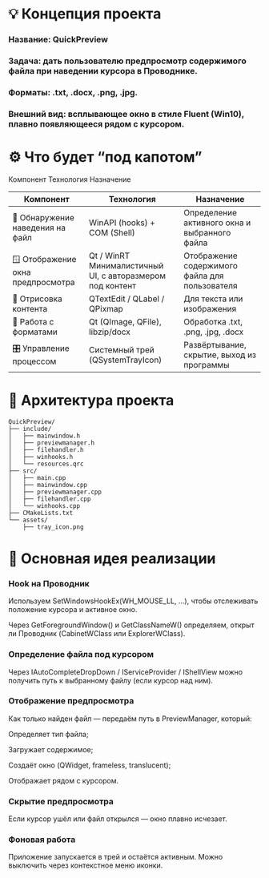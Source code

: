 # 💡 Концепция проекта

### Название: QuickPreview

### Задача: дать пользователю предпросмотр содержимого файла при наведении курсора в Проводнике.

### Форматы: .txt, .docx, .png, .jpg.

### Внешний вид: всплывающее окно в стиле Fluent (Win10), плавно появляющееся рядом с курсором.

# ⚙️ Что будет “под капотом”

Компонент	Технология	Назначение



| Компонент | Технология | Назначение |
| ----------- | ---------- | ---------- |
| 🧠 Обнаружение наведения на файл | WinAPI (hooks) + COM (Shell) | Определение активного окна и выбранного файла |
| 🪟 Отображение окна предпросмотра | Qt / WinRT	Минималистичный UI, с авторазмером под контент| Отображение содержимого файла для пользователя |
| 🧾 Отрисовка контента | QTextEdit / QLabel / QPixmap | Для текста или изображения |
| 🧰 Работа с форматами  | Qt (QImage, QFile), libzip/docx | Обработка .txt, .png, .jpg, .docx |
| 🎛 Управление процессом | Системный трей (QSystemTrayIcon) | Развёртывание, скрытие, выход из программы |





# 🧩 Архитектура проекта

```
QuickPreview/
├── include/
│   ├── mainwindow.h
│   ├── previewmanager.h
│   ├── filehandler.h
│   ├── winhooks.h
│   └── resources.qrc
├── src/
│   ├── main.cpp
│   ├── mainwindow.cpp
│   ├── previewmanager.cpp
│   ├── filehandler.cpp
│   └── winhooks.cpp
├── CMakeLists.txt
└── assets/
    ├── tray_icon.png
```
# 🧱 Основная идея реализации

### Hook на Проводник

Используем SetWindowsHookEx(WH_MOUSE_LL, ...), чтобы отслеживать положение курсора и активное окно.

Через GetForegroundWindow() и GetClassNameW() определяем, открыт ли Проводник (CabinetWClass или ExplorerWClass).

### Определение файла под курсором

Через IAutoCompleteDropDown / IServiceProvider / IShellView можно получить путь к выбранному файлу (если курсор над ним).

### Отображение предпросмотра

Как только найден файл — передаём путь в PreviewManager, который:

Определяет тип файла;

Загружает содержимое;

Создаёт окно (QWidget, frameless, translucent);

Отображает рядом с курсором.

### Скрытие предпросмотра

Если курсор ушёл или файл открылся — окно плавно исчезает.

### Фоновая работа

Приложение запускается в трей и остаётся активным. Можно выключить через контекстное меню иконки.
